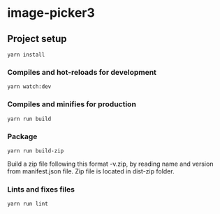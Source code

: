 # image-picker3

## Project setup

```
yarn install
```

### Compiles and hot-reloads for development

```
yarn watch:dev
```

### Compiles and minifies for production

```
yarn run build
```

### Package

```
yarn run build-zip
```

Build a zip file following this format <name>-v<version>.zip, by reading name and version from manifest.json file. Zip file is located in dist-zip folder.

### Lints and fixes files

```
yarn run lint
```
